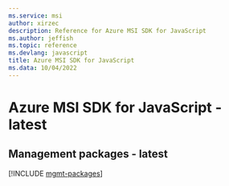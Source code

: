 ```yaml
---
ms.service: msi
author: xirzec
description: Reference for Azure MSI SDK for JavaScript
ms.author: jeffish
ms.topic: reference
ms.devlang: javascript
title: Azure MSI SDK for JavaScript
ms.data: 10/04/2022
---
```

# Azure MSI SDK for JavaScript - latest

## Management packages - latest
[!INCLUDE [mgmt-packages](msi-mgmt-index.md)]